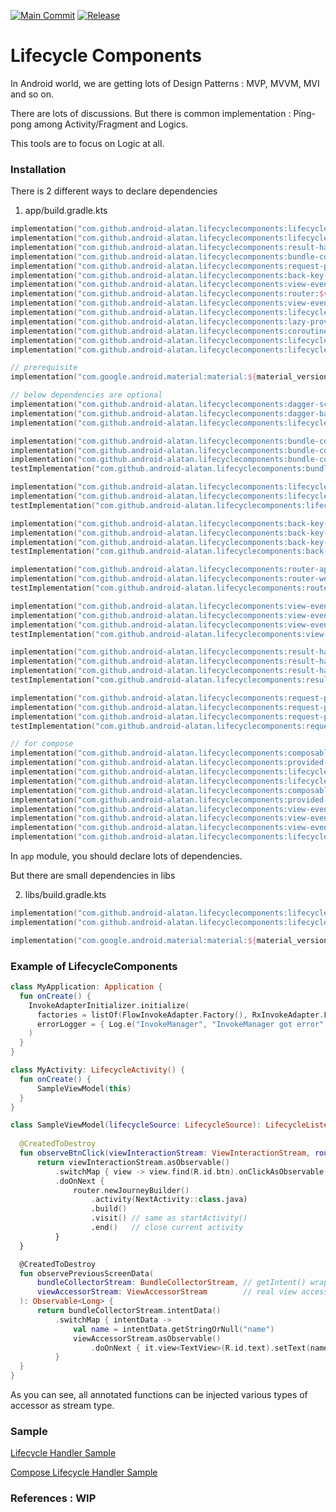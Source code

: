 [![Main Commit](https://github.com/android-alatan/LifecycleComponents/actions/workflows/lib-main-branch.yml/badge.svg?branch=main)](https://github.com/android-alatan/LifecycleComponents/actions/workflows/lib-main-branch.yml)
[![Release](https://jitpack.io/v/android-alatan/lifecyclecomponents.svg)](https://jitpack.io/#android-alatan/lifecyclecomponents)
# Lifecycle Components

In Android world, we are getting lots of Design Patterns : MVP, MVVM, MVI and so on.

There are lots of discussions. But there is common implementation : Ping-pong among Activity/Fragment and Logics.

This tools are to focus on Logic at all.

### Installation
There is 2 different ways to declare dependencies

1. app/build.gradle.kts
```kotlin
implementation("com.github.android-alatan.lifecyclecomponents:lifecycle-handler-activity:$version")
implementation("com.github.android-alatan.lifecyclecomponents:lifecycle-handler-impl:$version")
implementation("com.github.android-alatan.lifecyclecomponents:result-handler:$version")
implementation("com.github.android-alatan.lifecyclecomponents:bundle-collector:$version")
implementation("com.github.android-alatan.lifecyclecomponents:request-permission:$version")
implementation("com.github.android-alatan.lifecyclecomponents:back-key-handler:$version")
implementation("com.github.android-alatan.lifecyclecomponents:view-event-viewinteractionstream:$version")
implementation("com.github.android-alatan.lifecyclecomponents:router:$version")
implementation("com.github.android-alatan.lifecyclecomponents:view-event-legacy-impl:$version")
implementation("com.github.android-alatan.lifecyclecomponents:lifecycle-handler-invokeadapter-api:$version")
implementation("com.github.android-alatan.lifecyclecomponents:lazy-provider:$version")
implementation("com.github.android-alatan.lifecyclecomponents:coroutine-api:$version")
implementation("com.github.android-alatan.lifecyclecomponents:lifecycle-handler-annotations:$version")
implementation("com.github.android-alatan.lifecyclecomponents:lifecycle-handler-api:$version")

// prerequisite
implementation("com.google.android.material:material:${material_version}")

// below dependencies are optional
implementation("com.github.android-alatan.lifecyclecomponents:dagger-scope:$version")
implementation("com.github.android-alatan.lifecyclecomponents:dagger-base-builder:$version")
implementation("com.github.android-alatan.lifecyclecomponents:lifecycle-handler-activity-dagger:$version")

implementation("com.github.android-alatan.lifecyclecomponents:bundle-collector-api:$version")
implementation("com.github.android-alatan.lifecyclecomponents:bundle-collector-rx-adapter:$version")
implementation("com.github.android-alatan.lifecyclecomponents:bundle-collector-flow-adapter:$version")
testImplementation("com.github.android-alatan.lifecyclecomponents:bundle-collector-assertion:$version")

implementation("com.github.android-alatan.lifecyclecomponents:lifecycle-handler-invokeadapter-rx:$version")
implementation("com.github.android-alatan.lifecyclecomponents:lifecycle-handler-invokeadapter-flow:$version")
testImplementation("com.github.android-alatan.lifecyclecomponents:lifecycle-handler-assertion:$version")

implementation("com.github.android-alatan.lifecyclecomponents:back-key-handler-api:$version")
implementation("com.github.android-alatan.lifecyclecomponents:back-key-handler-adapter-rx:$version")
implementation("com.github.android-alatan.lifecyclecomponents:back-key-handler-adapter-flow:$version")
testImplementation("com.github.android-alatan.lifecyclecomponents:back-key-handler-assertion:$version")

implementation("com.github.android-alatan.lifecyclecomponents:router-api:$version")
implementation("com.github.android-alatan.lifecyclecomponents:router-web-api:$version")
testImplementation("com.github.android-alatan.lifecyclecomponents:router-assertion:$version")

implementation("com.github.android-alatan.lifecyclecomponents:view-event-api:$version")
implementation("com.github.android-alatan.lifecyclecomponents:view-event-adapter-rx:$version")
implementation("com.github.android-alatan.lifecyclecomponents:view-event-adapter-flow:$version")
testImplementation("com.github.android-alatan.lifecyclecomponents:view-event-assertion:$version")

implementation("com.github.android-alatan.lifecyclecomponents:result-handler-api:$version")
implementation("com.github.android-alatan.lifecyclecomponents:result-handler-rx-adapter:$version")
implementation("com.github.android-alatan.lifecyclecomponents:result-handler-flow-adapter:$version")
testImplementation("com.github.android-alatan.lifecyclecomponents:result-handler-assertion:$version")

implementation("com.github.android-alatan.lifecyclecomponents:request-permission-api:$version")
implementation("com.github.android-alatan.lifecyclecomponents:request-permission-flow-handler:$version")
implementation("com.github.android-alatan.lifecyclecomponents:request-permission-rx-handler:$version")
testImplementation("com.github.android-alatan.lifecyclecomponents:request-permission-assertion:$version")

// for compose
implementation("com.github.android-alatan.lifecyclecomponents:composable-lifecycle-listener-activator:$version")
implementation("com.github.android-alatan.lifecyclecomponents:provided-compose-local-api:$version")
implementation("com.github.android-alatan.lifecyclecomponents:lifecycle-handler-compose-util:$version")
implementation("com.github.android-alatan.lifecyclecomponents:lifecycle-handler-compose-activity-dagger:$version")
implementation("com.github.android-alatan.lifecyclecomponents:composable-holder:$version")
implementation("com.github.android-alatan.lifecyclecomponents:provided-compose-local-ksp:$version")
implementation("com.github.android-alatan.lifecyclecomponents:view-event-compose-extension-api:$version")
implementation("com.github.android-alatan.lifecyclecomponents:view-event-compose-extension-impl:$version")
implementation("com.github.android-alatan.lifecyclecomponents:view-event-compose-impl:$version")
implementation("com.github.android-alatan.lifecyclecomponents:lifecycle-handler-compose-activity:$version")
```
In `app` module, you should declare lots of dependencies.

But there are small dependencies in libs  

2. libs/build.gradle.kts
```kotlin
implementation("com.github.android-alatan.lifecyclecomponents:lifecycle-handler-activity:$version")
implementation("com.github.android-alatan.lifecyclecomponents:lifecycle-handler-annotations:$version")

implementation("com.google.android.material:material:${material_version}")
```

### Example of LifecycleComponents
```kotlin
class MyApplication: Application {
  fun onCreate() {
    InvokeAdapterInitializer.initialize(
      factories = listOf(FlowInvokeAdapter.Factory(), RxInvokeAdapter.Factory()),
      errorLogger = { Log.e("InvokeManager", "InvokeManager got error", it) }
    )
  }
}

class MyActivity: LifecycleActivity() {
  fun onCreate() {
      SampleViewModel(this)
  }
}

class SampleViewModel(lifecycleSource: LifecycleSource): LifecycleListener(lifecycleSource) {
    
  @CreatedToDestroy
  fun observeBtnClick(viewInteractionStream: ViewInteractionStream, router: Router): Observable<Long> {
      return viewInteractionStream.asObservable()
          .switchMap { view -> view.find(R.id.btn).onClickAsObservable() }
          .doOnNext {
              router.newJourneyBuilder()
                  .activity(NextActivity::class.java)
                  .build()
                  .visit() // same as startActivity()
                  .end()   // close current activity
          }
  }

  @CreatedToDestroy
  fun observePreviousScreenData(
      bundleCollectorStream: BundleCollectorStream, // getIntent() wrapper
      viewAccessorStream: ViewAccessorStream        // real view accessor
  ): Observable<Long> {
      return bundleCollectorStream.intentData()
          .switchMap { intentData ->
              val name = intentData.getStringOrNull("name")
              viewAccessorStream.asObservable()
                  .doOnNext { it.view<TextView>(R.id.text).setText(name) }
          }
  }
}
```
As you can see, all annotated functions can be injected various types of accessor as stream type.

### Sample
[Lifecycle Handler Sample](https://github.com/android-alatan/LifecycleComponents/tree/main/_lifecycle-handler/_sample/lifecycle-handler-sample)

[Compose Lifecycle Handler Sample](https://github.com/android-alatan/LifecycleComponents/blob/main/_lifecycle-handler/_sample/lifecycle-handler-compose-sample/build.gradle.kts)

### References : WIP